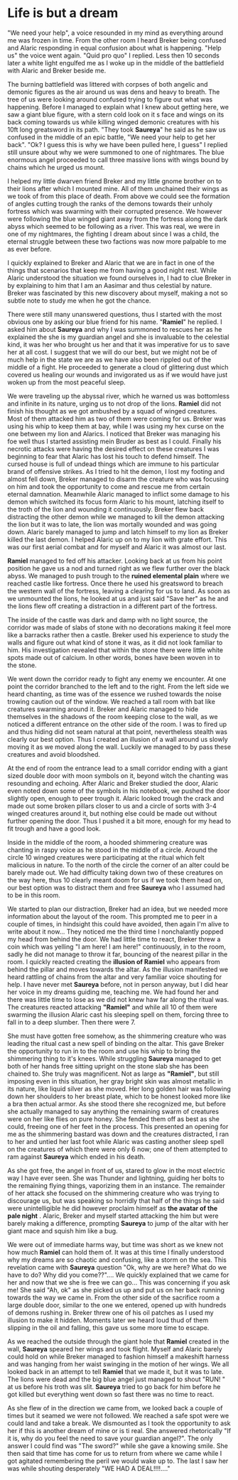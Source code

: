 # Life is but a dream
"We need your help", a voice resounded in my mind as everything around me was
frozen in time. From the other room I heard Breker being confused and Alaric
responding in equal confusion about what is happening. "Help us" the voice went
again. "Quid pro quo" I replied. Less then 10 seconds later a white light
engulfed me as I woke up in the middle of the battlefield with Alaric and Breker
beside me.

The burning battlefield was littered with corpses of both angelic and demonic
figures as the air around us was dens and heavy to breath. The tree of us were
looking around confused trying to figure out what was happening. Before I
managed to explain what I knew about getting here, we saw a giant blue figure,
with a stern cold look on it s face and wings on its back coming towards us
while killing winged demonic creatures with his 10ft long greatsword in its
path. "They took **Saureya**" he said as he saw us confused in the middle of an
epic battle, "We need your help to get her back". "Ok? I guess this is why we
have been pulled here, I guess" I replied still unsure about why we were
summoned to one of nightmares. The blue enormous angel proceeded to call three
massive lions with wings bound by chains which he urged us mount.

I helped my little dwarven friend Breker and my little gnome brother on to their
lions after which I mounted mine. All of them unchained their wings as we took
of from this place of death. From above we could see the formation of angles
cutting trough the ranks of the demons towards their unholy fortress which was
swarming with their corrupted presence. We however were following the blue
winged giant away from the fortress along the dark abyss which seemed to be
following as a river. This was real, we were in one of my nightmares, the
fighting I dream about since I was a child, the eternal struggle between these
two factions was now more palpable to me as ever before.

I quickly explained to Breker and Alaric that we are in fact in one of the
things that scenarios that keep me from having a good night rest. While Alaric
understood the situation we found ourselves in, I had to clue Breker in by
explaining to him that I am an Aasimar and thus celestial by nature. Breker was
fascinated by this new discovery about myself, making a not so subtle note to
study me when he got the chance.

There were still many unanswered questions, thus I started with the most obvious
one by asking our blue friend for his name. "**Ramiel**" he replied. I asked him
about **Saureya** and why I was summoned to rescues her as he explained the she
is my guardian angel and she is invaluable to the celestial kind, it was her who
brought us her and that it was imperative for us to save her at all cost. I
suggest that we will do our best, but we might not be of much help in the state
we are as we have also been rippled out of the middle of a fight. He proceeded
to generate a cloud of glittering dust which covered us healing our wounds and
invigorated us as if we would have just woken up from the most peaceful sleep.

We were traveling up the abyssal river, which he warned us was bottomless and
infinite in its nature, urging us to not drop of the lions. **Ramiel** did not
finish his thought as we got ambushed by a squad of winged creatures. Most of
them attacked him as two of them were coming for us. Breker was using his whip
to keep them at bay, while I was using my hex curse on the one between my lion
and Alarics. I noticed that Breker was managing his foe well thus I started
assisting mein Bruder as best as I could. Finally his necrotic attacks were
having the desired effect on these creatures I was beginning to fear that Alaric
has lost his touch to defend himself. The cursed house is full of undead things
which are immune to his particular brand of offensive strikes. As I tried to hit
the demon, I lost my footing and almost fell down, Breker managed to disarm the
creature who was focusing on him and took the opportunity to come and rescue me
from certain eternal damnation. Meanwhile Alaric managed to inflict some damage
to his demon which switched its focus form Alaric to his mount, latching itself
to the troth of the lion and wounding it continuously. Breker flew back
distracting the other demon while we managed to kill the demon attacking the
lion but it was to late, the lion was mortally wounded and was going down.
Alaric barely managed to jump and latch himself to my lion as Breker killed the
last demon. I helped Alaric up on to my lion with grate effort. This was our
first aerial combat and for myself and Alaric it was almost our last.  

**Ramiel** managed to fed off his attacker. Looking back at us from his point
 position he gave us a nod and turned right as we flew further over the black
 abyss. We managed to push trough to the **ruined elemental plain** where we
 reached castle like fortress. Once there he used his greatsword to breach the
 western wall of the fortress, leaving a clearing for us to land. As soon as we
 unmounted the lions, he looked at us and just said "Save her" as he and the
 lions flew off creating a distraction in a different part of the fortress.

The inside of the castle was dark and damp with no light source, the corridor
was made of slabs of stone with no decorations making it feel more like a
barracks rather then a castle. Breker used his experience to study the walls and
figure out what kind of stone it was, as it did not look familiar to him. His
investigation revealed that within the stone there were little white spots made
out of calcium. In other words, bones have been woven in to the stone.

We went down the corridor ready to fight any enemy we encounter. At one point
the corridor branched to the left and to the right. From the left side we heard
chanting, as time was of the essence we rushed towards the noise trowing caution
out of the window. We reached a tall room with bat like creatures swarming
around it. Breker and Alaric managed to hide themselves in the shadows of the
room keeping close to the wall, as we noticed a different entrance on the other
side of the room. I was to fired up and thus hiding did not seam natural at that
point, nevertheless stealth was clearly our best option. Thus I created an
illusion of a wall around us slowly moving it as we moved along the wall.
Luckily we managed to by pass these creatures and avoid bloodshed.

At the end of room the entrance lead to a small corridor ending with a giant
sized double door with moon symbols on it, beyond witch the chanting was
resounding and echoing. After Alaric and Breker studied the door, Alaric even
noted down some of the symbols in his notebook, we pushed the door slightly
open, enough to peer trough it. Alaric looked trough the crack and made out some
broken pillars closer to us and a circle of sorts with 3-4 winged creatures
around it, but nothing else could be made out without further opening the door.
Thus I pushed it a bit more, enough for my head to fit trough and have a good
look.

Inside in the middle of the room, a hooded shimmering creature was chanting in
raspy voice as he stood in the middle of a circle. Around the circle 10 winged
creatures were participating at the ritual which felt malicious in nature. To
the north of the circle the corner of an alter could be barely made out. We had
difficulty taking down two of these creatures on the way here, thus 10 clearly
meant doom for us if we took them head on, our best option was to distract them
and free **Saureya** who I assumed had to be in this room.

We started to plan our distraction, Breker had an idea, but we needed more
information about the layout of the room. This prompted me to peer in a couple
of times, in hindsight this could have avoided, then again I'm alive to write
about it now... They noticed me the third time I nonchalantly popped my head
from behind the door. We had little time to react, Breker threw a coin which was
yelling "I am here! I am here!" continuously, in to the room, sadly he did not
manage to throw it far, bouncing of the nearest pillar in the room. I quickly
reacted creating the **illusion of Ramiel** who appears from behind the pillar
and moves towards the altar. As the illusion manifested we heard rattling of
chains from the altar and very familiar voice shouting for help. I have never
met **Saureya** before, not in person anyway, but I did hear her voice in my
dreams guiding me, teaching me. We had found her and there was little time to
lose as we did not knew haw far along the ritual was. The creatures reacted
attacking **"Ramiel"** and while all 10 of them were swarming the illusion
Alaric cast his sleeping spell on them, forcing three to fall in to a deep
slumber. Then there were 7.

She must have gotten free somehow, as the shimmering creature who was leading
the ritual cast a new spell of binding on the altar. This gave Breker the
opportunity to run in to the room and use his whip to bring the shimmering
thing to it's knees. While struggling **Saureya** managed to get both of her
hands free sitting upright on the stone slab she has been chained to. She truly
was magnificent. Not as large as **"Ramiel"**, but still imposing even in this
situation, her gray bright skin was almost metallic in its nature, like liquid
silver as she moved. Her long golden hair was following down her shoulders to
her breast plate, which to be honest looked more like a bra then actual armor.
As she stood there she recognized me, but before she actually managed to say
anything the remaining swarm of creatures were on her like flies on pure honey.
She fended them off as best as she could, freeing one of her feet in the
process. This presented an opening for me as the shimmering bastard was down and
the creatures distracted, I ran to her and untied her last foot while Alaric was
casting another sleep spell on the creatures of which there were only 6 now;
one of them attempted to ram against **Saureya** which ended in his death.

As she got free, the angel in front of us, stared to glow in the most electric
way I have ever seen. She was Thunder and lightning, guiding her bolts to the
remaining flying things, vaporizing them in an instance. The remainder of her
attack she focused on the shimmering creature who was trying to discourage us,
but was speaking so horridly that half of the things he said were unintelligible
he did however proclaim himself as **the avatar of the pale night** . Alaric,
Breker and myself started attacking the him but were barely making a difference,
prompting **Saureya** to jump of the altar with her giant mace and squish him
like a bug.

We were out of immediate harms way, but time was short as we knew not how much
**Ramiel** can hold them of. It was at this time I finally understood why my
dreams are so chaotic and confusing, like a storm on the sea. This revelation
came with **Saureya** question "Ok, why are we here? What do we have to do? Why
did you come??".... We quickly explained that we came for her and now that we
she is free we can go... This was concerning if you ask me! She said "Ah, ok" as
she picked us up and put us on her back running towards the way we came in. From
the other side of the sacrifice room a large double door, similar to the one we
entered, opened up with hundreds of demons rushing in. Breker threw one of his
oil patches as I used my illusion to make it hidden. Moments later we heard loud
thud of them slipping in the oil and falling, this gave us some more time to
escape.

As we reached the outside through the giant hole that **Ramiel** created in the
wall, **Saureya** speared her wings and took flight. Myself and Alaric barely
could hold on while Breker managed to fashion himself a makeshift harness and
was hanging from her waist swinging in the motion of her wings. We all looked
back in an attempt to tell **Ramiel** that we made it, but it was to late. The
lions were dead and the big blue angel just managed to shout "RUN!
**<add missing info here>**" at us before his troth was slit. **Saureya** tried
to go back for him before he got killed but everything went down so fast there
was no time to react.

As she flew of in the direction we came from, we looked back a couple of times
but it seamed we were not followed. We reached a safe spot were we could land
and take a break. We dismounted as I took the opportunity to ask her if this is
another dream of mine or is ti real. She answered rhetorically "If it is, why do
you feel the need to save your guardian angel?". The only answer I could find was
"The sword?" while she gave a knowing smile. She then said that time has come
for us to return from where we came while I got agitated remembering the peril
we would wake up to. The last I saw her was while shouting desperately
"WE HAD A DEAL!!!!...."
